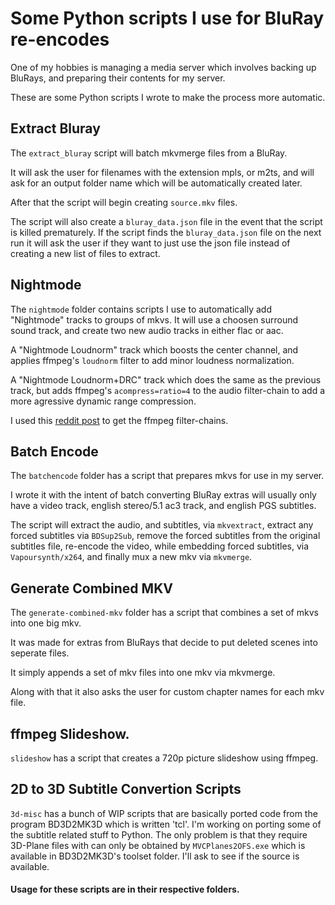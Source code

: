 # Some Python scripts I use for BluRay re-encodes

One of my hobbies is managing a media server which involves backing up BluRays,
and preparing their contents for my server.

These are some Python scripts I wrote to make the process more automatic.

## Extract Bluray

The `extract_bluray` script will batch mkvmerge files from a BluRay.

It will ask the user for filenames with the extension mpls, or m2ts,
and will ask for an output folder name which will be automatically created later.

After that the script will begin creating `source.mkv` files.

The script will also create a `bluray_data.json` file in the event that the script
is killed prematurely.  If the script finds the `bluray_data.json` file on the next run
it will ask the user if they want to just use the json file instead of creating a new list
of files to extract.

## Nightmode

The `nightmode` folder contains scripts I use to automatically add
"Nightmode" tracks to groups of mkvs.  It will use a choosen surround
sound track, and create two new audio tracks in either flac or aac.

A "Nightmode Loudnorm" track which boosts the center channel, and applies
ffmpeg's `loudnorm` filter to add minor loudness normalization.

A "Nightmode Loudnorm+DRC" track which does the same as the previous track,
but adds ffmpeg's `acompress=ratio=4` to the audio filter-chain to add
a more agressive dynamic range compression.

I used this [reddit post](https://www.reddit.com/r/PleX/comments/9rc7sp/thought_id_share_some_ffmpeg_scripts_i_made_to/)
to get the ffmpeg filter-chains.

## Batch Encode

The `batchencode` folder has a script that prepares mkvs for use in my server.

I wrote it with the intent of batch converting BluRay extras will usually
only have a video track, english stereo/5.1 ac3 track, and english PGS subtitles.

The script will extract the audio, and subtitles, via `mkvextract`, extract
any forced subtitles via `BDSup2Sub`, remove the forced subtitles from the original
subtitles file, re-encode the video, while embedding forced subtitles, via `Vapoursynth/x264`,
and finally mux a new mkv via `mkvmerge`.

## Generate Combined MKV

The `generate-combined-mkv` folder has a script that combines a set of mkvs into
one big mkv.

It was made for extras from BluRays that decide to put deleted scenes into seperate
files.

It simply appends a set of mkv files into one mkv via mkvmerge.

Along with that it also asks the user for custom chapter names for each mkv file.

## ffmpeg Slideshow.
`slideshow` has a script that creates a 720p picture slideshow using ffmpeg.

## 2D to 3D Subtitle Convertion Scripts

`3d-misc` has a bunch of WIP scripts that are basically ported code from
the program BD3D2MK3D which is written 'tcl'.  I'm working on porting some
of the subtitle related stuff to Python.  The only problem is that they require
3D-Plane files with can only be obtained by `MVCPlanes2OFS.exe` which is
available in BD3D2MK3D's toolset folder.  I'll ask to see if the source is available.

#### Usage for these scripts are in their respective folders.
